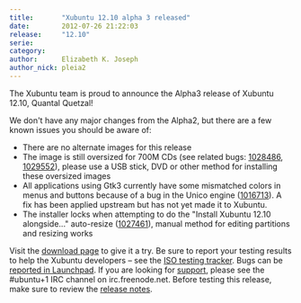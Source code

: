 ```yaml
---
title:       "Xubuntu 12.10 alpha 3 released"
date:        2012-07-26 21:22:03
release:     "12.10"
serie:       
category:    
author:      Elizabeth K. Joseph
author_nick: pleia2
---
```


The Xubuntu team is proud to announce the Alpha3 release of Xubuntu 12.10, Quantal Quetzal!

We don't have any major changes from the Alpha2, but there are a few known issues you should be aware of:

- There are no alternate images for this release
- The image is still oversized for 700M CDs (see related bugs: [1028486](https://bugs.launchpad.net/bugs/1028486), [1029552](https://bugs.launchpad.net/bugs/1029552)), please use a USB stick, DVD or other method for installing these oversized images
- All applications using Gtk3 currently have some mismatched colors in menus and buttons because of a bug in the Unico engine ([1016713](https://bugs.launchpad.net/bugs/1016713)). A fix has been applied upstream but has not yet made it to Xubuntu.
- The installer locks when attempting to do the "Install Xubuntu 12.10 alongside..." auto-resize ([1027461](https://bugs.launchpad.net/bugs/1027461)), manual method for editing partitions and resizing works

Visit the [download page](http://cdimage.ubuntu.com/xubuntu/releases/12.10/alpha-3/) to give it a try. Be sure to report your testing results to help the Xubuntu developers – see the [ISO testing tracker](http://iso.qa.ubuntu.com/qatracker/build/xubuntu/all). Bugs can be [reported in Launchpad](https://launchpad.net/ubuntu/+filebug/). If you are looking for [support](http://xubuntu.org/help), please see the #ubuntu+1 IRC channel on irc.freenode.net. Before testing this release, make sure to review the [release notes](https://wiki.ubuntu.com/QuantalQuetzal/TechnicalOverview/Alpha3).
